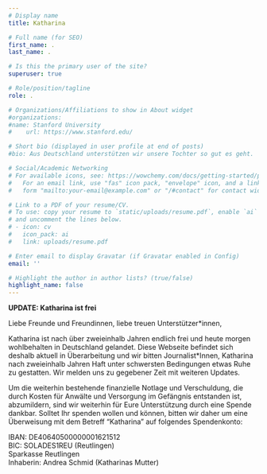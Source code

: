 ```yaml
---
# Display name
title: Katharina

# Full name (for SEO)
first_name: .
last_name: .

# Is this the primary user of the site?
superuser: true

# Role/position/tagline
role: .

# Organizations/Affiliations to show in About widget
#organizations:
#name: Stanford University
#    url: https://www.stanford.edu/

# Short bio (displayed in user profile at end of posts)
#bio: Aus Deutschland unterstützen wir unsere Tochter so gut es geht.

# Social/Academic Networking
# For available icons, see: https://wowchemy.com/docs/getting-started/page-builder/#icons
#   For an email link, use "fas" icon pack, "envelope" icon, and a link in the
#   form "mailto:your-email@example.com" or "/#contact" for contact widget.

# Link to a PDF of your resume/CV.
# To use: copy your resume to `static/uploads/resume.pdf`, enable `ai` icons in `params.yaml`,
# and uncomment the lines below.
# - icon: cv
#   icon_pack: ai
#   link: uploads/resume.pdf

# Enter email to display Gravatar (if Gravatar enabled in Config)
email: ''

# Highlight the author in author lists? (true/false)
highlight_name: false
---
```


**UPDATE: Katharina ist frei**

Liebe Freunde und Freundinnen, liebe treuen Unterstützer*innen, 

Katharina ist nach über zweieinhalb Jahren endlich frei und heute morgen wohlbehalten in Deutschland gelandet. Diese Webseite befindet sich deshalb aktuell in Überarbeitung und wir bitten Journalist*Innen, Katharina nach zweieinhalb Jahren Haft unter schwersten Bedingungen etwas Ruhe zu gestatten. Wir melden uns zu gegebener Zeit mit weiteren Updates. 

Um die weiterhin bestehende finanzielle Notlage und Verschuldung, die durch Kosten für Anwälte und Versorgung im Gefängnis entstanden ist, abzumildern, sind wir weiterhin für Eure Unterstützung durch eine Spende dankbar. Solltet Ihr spenden wollen und können, bitten wir daher um eine Überweisung mit dem Betreff “Katharina” auf folgendes Spendenkonto:

IBAN: DE40640500000001621512<br>
BIC: SOLADES1REU (Reutlingen)<br>
Sparkasse Reutlingen<br>
Inhaberin: Andrea Schmid (Katharinas Mutter)<br>






